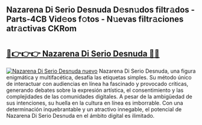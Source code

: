 ## Nazarena Di Serio Desnuda D𝚎sn𝚞dos filtr𝚊dos - Parts-4CB Vid𝚎os f𝚘tos - N𝚞evas filtr𝚊ciones atr𝚊ctivas CKRom

# <h2><a href="http://mb1k4x.tromn.icu/?c=Nazarena+Di+Serio+Desnuda">🔗👉👉👉 Nazarena Di Serio Desnuda 🔗🔗</a></h2>

[![Nazarena Di Serio Desnuda nuevo](https://i.imgur.com/pEAQMta.gif)](http://mb1k4x.tromn.icu/?c=Nazarena+Di+Serio+Desnuda)
Nazarena Di Serio Desnuda, una figura enigmática y multifacética, desafía las etiquetas simples. Su método único de interactuar con audiencias en línea ha fascinado y provocado críticas, generando debates sobre la expresión artística, el consentimiento y las complejidades de las comunidades digitales. A pesar de la ambigüedad de sus intenciones, su huella en la cultura en línea es imborrable. Con una determinación inquebrantable y un atractivo innegable, el potencial de Nazarena Di Serio Desnuda en el ámbito digital es ilimitado.
